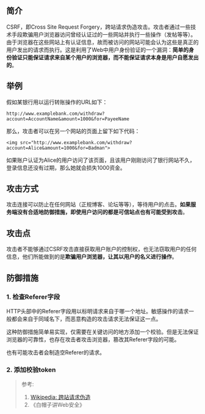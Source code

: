 ## 简介

CSRF，即Cross Site Request Forgery，跨站请求伪造攻击。攻击者通过一些技术手段欺骗用户浏览器访问曾经认证过的一些网站并执行一些操作（发帖等等）。由于浏览器在这些网站上有认证信息，故而被访问的网站可能会认为这些是真正的用户发出的请求而执行。这是利用了Web中用户身份验证的一个漏洞：**简单的身份验证只能保证请求来自某个用户的浏览器，而不能保证请求本身是用户自愿发出的**。

## 举例

假如某银行用以运行转账操作的URL如下：

```
http://www.examplebank.com/withdraw?account=AccountName&amount=1000&for=PayeeName
```

那么，攻击者可以在另一个网站的页面上留下如下代码：

```
<img src="http://www.examplebank.com/withdraw?account=Alice&amount=1000&for=Badman">
```

如果账户认证为Alice的用户访问了该页面，且该用户刚刚访问了银行网站不久，登录信息还没有过期，那么她就会损失1000资金。

## 攻击方式

攻击连接可以防止在任何网站（正规博客、论坛等等），等待用户的点击。**如果服务端没有合适地防御措施，即使用户访问的都是可信站点也有可能受到攻击**。

## 攻击点

攻击者不能够通过CSRF攻击直接获取用户账户的控制权，也无法窃取用户的任何信息，他们所能做到的是**欺骗用户浏览器，让其以用户的名义进行操作**。

## 防御措施

### 1. 检查Referer字段

HTTP头部中的Referer字段用以标明请求来自于哪一个地址。敏感操作的请求一般都会来自于同域名下，而恶意构造的攻击请求无法保证这一点。

这种防御措施简单易实现，仅需要在关键访问的地方添加一个校验。但是无法保证浏览器的可靠性，也存在攻击者攻击浏览器，篡改其Referer字段的可能。

也有可能攻击者会制造空Referer的请求。

### 2. 添加校验token



> 参考:
>
> 1. [Wikipedia: 跨站请求伪造](https://zh.wikipedia.org/wiki/跨站请求伪造)
> 2. 《白帽子讲Web安全》



